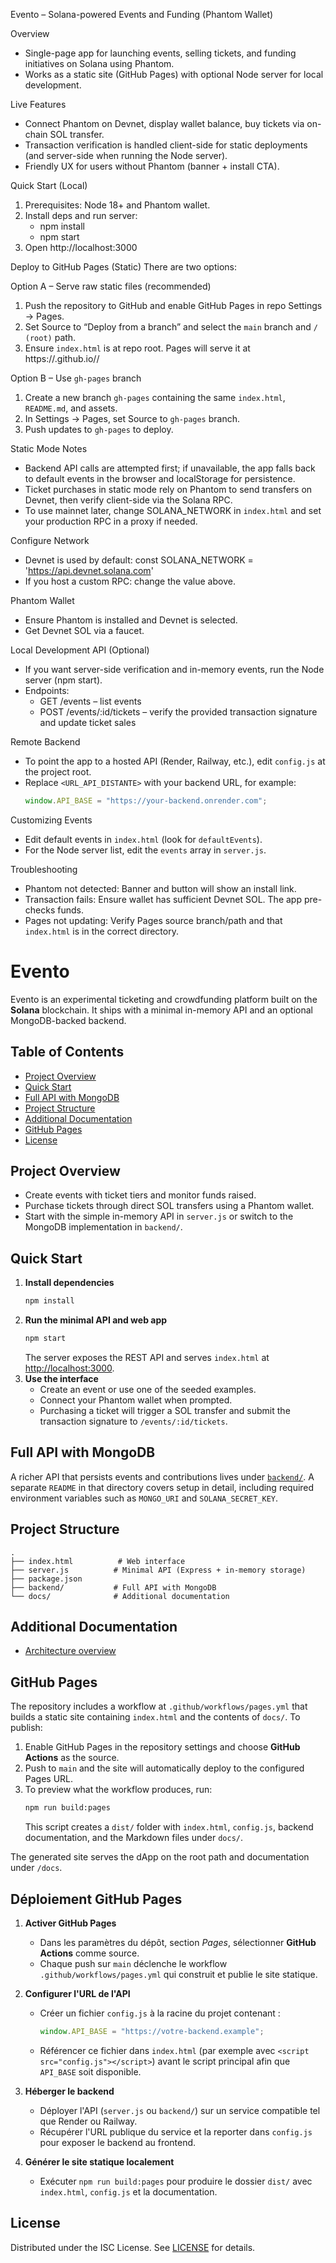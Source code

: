 Evento – Solana-powered Events and Funding (Phantom Wallet)

Overview
- Single-page app for launching events, selling tickets, and funding initiatives on Solana using Phantom.
- Works as a static site (GitHub Pages) with optional Node server for local development.

Live Features
- Connect Phantom on Devnet, display wallet balance, buy tickets via on-chain SOL transfer.
- Transaction verification is handled client-side for static deployments (and server-side when running the Node server).
- Friendly UX for users without Phantom (banner + install CTA).

Quick Start (Local)
1) Prerequisites: Node 18+ and Phantom wallet.
2) Install deps and run server:
   - npm install
   - npm start
3) Open http://localhost:3000

Deploy to GitHub Pages (Static)
There are two options:

Option A – Serve raw static files (recommended)
1) Push the repository to GitHub and enable GitHub Pages in repo Settings → Pages.
2) Set Source to “Deploy from a branch” and select the `main` branch and `/ (root)` path.
3) Ensure `index.html` is at repo root. Pages will serve it at https://<your-user>.github.io/<repo>/

Option B – Use `gh-pages` branch
1) Create a new branch `gh-pages` containing the same `index.html`, `README.md`, and assets.
2) In Settings → Pages, set Source to `gh-pages` branch.
3) Push updates to `gh-pages` to deploy.

Static Mode Notes
- Backend API calls are attempted first; if unavailable, the app falls back to default events in the browser and localStorage for persistence.
- Ticket purchases in static mode rely on Phantom to send transfers on Devnet, then verify client-side via the Solana RPC.
- To use mainnet later, change SOLANA_NETWORK in `index.html` and set your production RPC in a proxy if needed.

Configure Network
- Devnet is used by default: const SOLANA_NETWORK = 'https://api.devnet.solana.com'
- If you host a custom RPC: change the value above.

Phantom Wallet
- Ensure Phantom is installed and Devnet is selected.
- Get Devnet SOL via a faucet.

Local Development API (Optional)
- If you want server-side verification and in-memory events, run the Node server (npm start).
- Endpoints:
  - GET /events – list events
  - POST /events/:id/tickets – verify the provided transaction signature and update ticket sales

Remote Backend
- To point the app to a hosted API (Render, Railway, etc.), edit `config.js` at the project root.
- Replace `<URL_API_DISTANTE>` with your backend URL, for example:
  ```js
  window.API_BASE = "https://your-backend.onrender.com";
  ```

Customizing Events
- Edit default events in `index.html` (look for `defaultEvents`).
- For the Node server list, edit the `events` array in `server.js`.

Troubleshooting
- Phantom not detected: Banner and button will show an install link.
- Transaction fails: Ensure wallet has sufficient Devnet SOL. The app pre-checks funds.
- Pages not updating: Verify Pages source branch/path and that `index.html` is in the correct directory.

# Evento

Evento is an experimental ticketing and crowdfunding platform built on the **Solana** blockchain. It ships with a minimal in-memory API and an optional MongoDB-backed backend.

## Table of Contents
- [Project Overview](#project-overview)
- [Quick Start](#quick-start)
- [Full API with MongoDB](#full-api-with-mongodb)
- [Project Structure](#project-structure)
- [Additional Documentation](#additional-documentation)
- [GitHub Pages](#github-pages)
- [License](#license)

## Project Overview
- Create events with ticket tiers and monitor funds raised.
- Purchase tickets through direct SOL transfers using a Phantom wallet.
- Start with the simple in-memory API in `server.js` or switch to the MongoDB implementation in `backend/`.

## Quick Start
1. **Install dependencies**
   ```bash
   npm install
   ```
2. **Run the minimal API and web app**
   ```bash
   npm start
   ```
   The server exposes the REST API and serves `index.html` at [http://localhost:3000](http://localhost:3000).
3. **Use the interface**
   - Create an event or use one of the seeded examples.
   - Connect your Phantom wallet when prompted.
   - Purchasing a ticket will trigger a SOL transfer and submit the transaction signature to `/events/:id/tickets`.

## Full API with MongoDB
A richer API that persists events and contributions lives under [`backend/`](backend/). A separate `README` in that directory covers setup in detail, including required environment variables such as `MONGO_URI` and `SOLANA_SECRET_KEY`.

## Project Structure
```
.
├── index.html          # Web interface
├── server.js          # Minimal API (Express + in-memory storage)
├── package.json
├── backend/           # Full API with MongoDB
└── docs/              # Additional documentation
```

## Additional Documentation
- [Architecture overview](docs/architecture.md)

## GitHub Pages
The repository includes a workflow at `.github/workflows/pages.yml` that builds a static site containing `index.html` and the
contents of `docs/`. To publish:

1. Enable GitHub Pages in the repository settings and choose **GitHub Actions** as the source.
2. Push to `main` and the site will automatically deploy to the configured Pages URL.
3. To preview what the workflow produces, run:
   ```bash
   npm run build:pages
   ```
   This script creates a `dist/` folder with `index.html`, `config.js`, backend documentation, and the Markdown files under `docs/`.

The generated site serves the dApp on the root path and documentation under `/docs`.

## Déploiement GitHub Pages

1. **Activer GitHub Pages**
   - Dans les paramètres du dépôt, section *Pages*, sélectionner **GitHub Actions** comme source.
   - Chaque push sur `main` déclenche le workflow `.github/workflows/pages.yml` qui construit et publie le site statique.

2. **Configurer l'URL de l'API**
   - Créer un fichier `config.js` à la racine du projet contenant :
     ```js
     window.API_BASE = "https://votre-backend.example";
     ```
   - Référencer ce fichier dans `index.html` (par exemple avec `<script src="config.js"></script>`) avant le script principal afin que `API_BASE` soit disponible.

3. **Héberger le backend**
   - Déployer l'API (`server.js` ou `backend/`) sur un service compatible tel que Render ou Railway.
   - Récupérer l'URL publique du service et la reporter dans `config.js` pour exposer le backend au frontend.

4. **Générer le site statique localement**
   - Exécuter `npm run build:pages` pour produire le dossier `dist/` avec `index.html`, `config.js` et la documentation.

## License
Distributed under the ISC License. See [LICENSE](LICENSE) for details.
